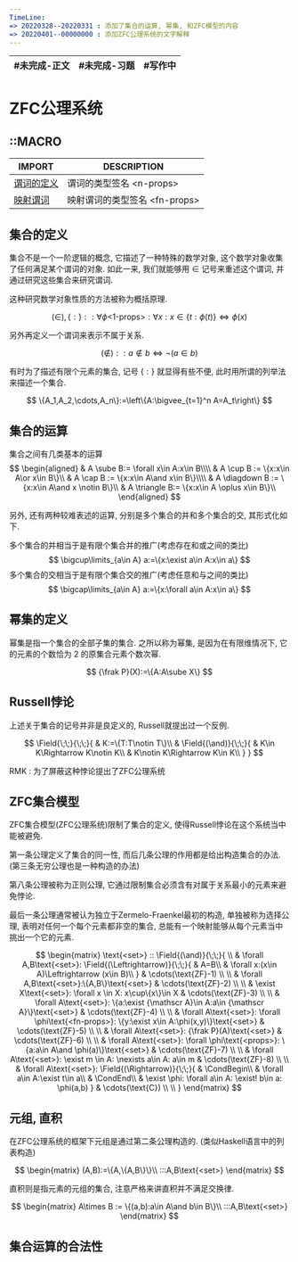 ```yaml
---
TimeLine: 
=> 20220328--20220331 : 添加了集合的运算, 幂集, 和ZFC模型的内容
=> 20220401--00000000 : 添加ZFC公理系统的文字解释
---
```


| #未完成-正文 | #未完成-习题 | #写作中 |
| ------------ | ------------ | ------- |

# ZFC公理系统

## ::MACRO

| IMPORT                                   | DESCRIPTION                       |
| ---------------------------------------- | --------------------------------- |
| [谓词的定义](逻辑-量词和谓词#谓词的定义) | 谓词的类型签名 $\text{<n-props>}$ |
| [映射谓词](逻辑-量词和谓词#映射谓词)                                         |      映射谓词的类型签名 $\text{<fn-props>}$                             |


## 集合的定义

集合不是一个一阶逻辑的概念, 它描述了一种特殊的数学对象, 这个数学对象收集了任何满足某个谓词的对象. 如此一来, 我们就能够用 $\in$ 记号来重述这个谓词, 并通过研究这些集合来研究谓词. 

这种研究数学对象性质的方法被称为概括原理. 

$$
(\in),\{:\}::
	\forall \phi\text{<1-props>}:\forall x:x\in \{t:\phi(t)\}
	\Leftrightarrow \phi(x)
$$

另外再定义一个谓词来表示不属于关系. 

$$
(\notin)::a\notin b\Leftrightarrow \neg (a\in b)
$$

有时为了描述有限个元素的集合, 记号 $\{:\}$ 就显得有些不便, 此时用所谓的列举法来描述一个集合. 

$$
\{A_1,A_2,\cdots,A_n\}:=\left\{A:\bigvee_{t=1}^n A=A_t\right\}
$$

## 集合的运算

集合之间有几类基本的运算
$$
\begin{aligned}
	& A \sube B:= \forall x\in A:x\in B\\\\
	& A \cup B := \{x:x\in A\or x\in B\}\\
	& A \cap B := \{x:x\in A\and x\in B\}\\\\
	& A \diagdown B := \{x:x\in A\and x \notin B\}\\
	& A \triangle B:= \{x:x\in A \oplus x\in B\}\\
\end{aligned}
$$

另外, 还有两种较难表述的运算, 分别是多个集合的并和多个集合的交, 其形式化如下. 

多个集合的并相当于是有限个集合并的推广(考虑存在和或之间的类比)
$$
\bigcup\limits_{a\in A} a:=\{x:\exist a\in A:x\in a\}
$$
多个集合的交相当于是有限个集合交的推广(考虑任意和与之间的类比)
$$
\bigcap\limits_{a\in A} a:=\{x:\forall a\in A:x\in a\} 
$$
## 幂集的定义

幂集是指一个集合的全部子集的集合. 之所以称为幂集, 是因为在有限维情况下, 它的元素的个数恰为 $2$ 的原集合元素个数次幂. 

$$
	{\frak P}(X):=\{A:A\sube X\}
$$

## Russell悖论

上述关于集合的记号并非是良定义的, Russell就提出过一个反例. 

$$
\Field{\;\;}{\;\;}{
	& K:=\{T:T\notin T\}\\
	& \Field{(\and)}{\;\;}{
		& K\in K\Rightarrow K\notin K\\
		& K\notin K\Rightarrow K\in K\\
	}
}
$$

RMK : 为了屏蔽这种悖论提出了ZFC公理系统

## ZFC集合模型

ZFC集合模型(ZFC公理系统)限制了集合的定义, 使得Russell悖论在这个系统当中能被避免. 

第一条公理定义了集合的同一性, 而后几条公理的作用都是给出构造集合的办法. (第三条无穷公理也是一种构造的办法) 

第八条公理被称为正则公理, 它通过限制集合必须含有对属于关系最小的元素来避免悖论. 

最后一条公理通常被认为独立于Zermelo-Fraenkel最初的构造, 单独被称为选择公理, 表明对任何一个每个元素都非空的集合, 总能有一个映射能够从每个元素当中挑出一个它的元素. 

$$
\begin{matrix}
\text{<set>}
::
\Field{(\and)}{\;\;}{
	\\
	& \forall A,B\text{<set>}:
		\Field{(\Leftrightarrow)}{\;\;}{
			 & A=B\\
			 & \forall x:(x\in A)\Leftrightarrow (x\in B)\\
		}
		& \cdots(\text{ZF}-1) \\
	\\
	& \forall A,B\text{<set>}:\{A,B\}\text{<set>}
		& \cdots(\text{ZF}-2) \\
	\\
	& \exist X\text{<set>}: 
		\forall x \in X:
			x\cup\{x\}\in X
		& \cdots(\text{ZF}-3) \\
	\\
	& \forall A\text{<set>}:
		\{a:\exist {\mathscr A}\in A:a\in {\mathscr A}\}\text{<set>}
		& \cdots(\text{ZF}-4) \\
	\\
	& \forall A\text{<set>}:
		\forall \phi\text{<fn-props>}:
		\{y:\exist x\in A:\phi(x,y)\}\text{<set>}
		& \cdots(\text{ZF}-5) \\
	\\
	& \forall A\text{<set>}: {\frak P}(A)\text{<set>}
		& \cdots(\text{ZF}-6) \\
	\\
	& \forall A\text{<set>}:
		\forall \phi\text{<props>}:
		\{a:a\in A\and \phi(a)\}\text{<set>}
		& \cdots(\text{ZF}-7) \\
	\\
	& \forall A\text{<set>}:
		\exist m \in A: 
		\nexists a\in A:
		a\in m
		& \cdots(\text{ZF}-8) \\
	\\
	& \forall A\text{<set>}:
	\Field{(\Rightarrow)}{\;\;}{
		& \CondBegin\\
		& \forall a\in A:\exist t\in a\\
		& \CondEnd\\
		& \exist \phi:
			\forall a\in A: \exist! b\in a: \phi(a,b)
	}
	& \cdots(\text{C}) \\
	\\
}
\end{matrix}
$$

## 元组, 直积

在ZFC公理系统的框架下元组是通过第二条公理构造的. (类似Haskell语言中的列表构造)

$$
\begin{matrix}
(A,B):=\{A,\{A,B\}\}\\
:::A,B\text{<set>}
\end{matrix}
$$

直积则是指元素的元组的集合, 注意严格来讲直积并不满足交换律. 

$$
\begin{matrix}
A\times B := \{(a,b):a\in A\and b\in B\}\\
:::A,B\text{<set>}
\end{matrix}
$$

## 集合运算的合法性

